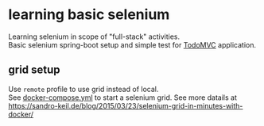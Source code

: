 # learning basic selenium
Learning selenium in scope of "full-stack" activities.  
Basic selenium spring-boot setup and simple test for [TodoMVC](http://todomvc.com/examples/angularjs/) application.


## grid setup
Use `remote` profile to use grid instead of local.   
See [docker-compose.yml](https://github.com/golonzovsky/selenium/blob/master/docker-compose-selenium-grid/docker-compose.yml) to start a selenium grid.
See more datails at https://sandro-keil.de/blog/2015/03/23/selenium-grid-in-minutes-with-docker/
